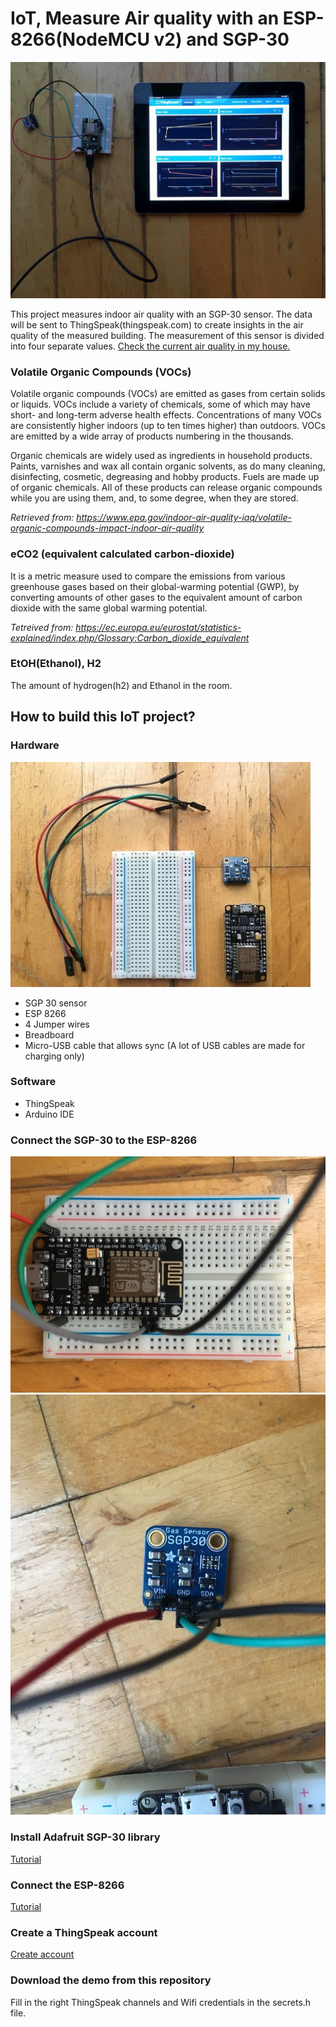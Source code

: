 # IoT, Measure Air quality with an ESP-8266(NodeMCU v2) and SGP-30

![UML Diagram](./assets/result.jpg)

This project measures indoor air quality with an SGP-30 sensor. The data will be sent to ThingSpeak(thingspeak.com) to create insights in the air quality of the measured building. The measurement of this sensor is divided into four separate values. [Check the current air quality in my house.](https://thingspeak.com/channels/966551 "Check ThingSpeak")

### Volatile Organic Compounds (VOCs)

Volatile organic compounds (VOCs) are emitted as gases from certain solids or liquids. VOCs include a variety of chemicals, some of which may have short- and long-term adverse health effects. Concentrations of many VOCs are consistently higher indoors (up to ten times higher) than outdoors. VOCs are emitted by a wide array of products numbering in the thousands.

Organic chemicals are widely used as ingredients in household products. Paints, varnishes and wax all contain organic solvents, as do many cleaning, disinfecting, cosmetic, degreasing and hobby products. Fuels are made up of organic chemicals. All of these products can release organic compounds while you are using them, and, to some degree, when they are stored.

_Retrieved from: https://www.epa.gov/indoor-air-quality-iaq/volatile-organic-compounds-impact-indoor-air-quality_

### eCO2 (equivalent calculated carbon-dioxide)

It is a metric measure used to compare the emissions from various greenhouse gases based on their global-warming potential (GWP), by converting amounts of other gases to the equivalent amount of carbon dioxide with the same global warming potential.

_Tetreived from: https://ec.europa.eu/eurostat/statistics-explained/index.php/Glossary:Carbon_dioxide_equivalent_

### EtOH(Ethanol), H2

The amount of hydrogen(h2) and Ethanol in the room.

## How to build this IoT project?

### Hardware
![UML Diagram](./assets/overview.jpg)
* SGP 30 sensor
* ESP 8266
* 4 Jumper wires
* Breadboard
* Micro-USB cable that allows sync (A lot of USB cables are made for charging only)

### Software
* ThingSpeak
* Arduino IDE

### Connect the SGP-30 to the ESP-8266
![UML Diagram](./assets/nodemcu.jpg)
![UML Diagram](./assets/sgp.jpg)

### Install Adafruit SGP-30 library
[Tutorial](https://cdn-learn.adafruit.com/downloads/pdf/adafruit-sgp30-gas-tvoc-eco2-mox-sensor.pdf "Tutorial")

### Connect the ESP-8266
[Tutorial](https://www.teachmemicro.com/intro-nodemcu-arduino/ "Tutorial")

### Create a ThingSpeak account
[Create account](https://thingspeak.com/users/sign_up "Create account")

### Download the demo from this repository
Fill in the right ThingSpeak channels and Wifi credentials in the secrets.h file.